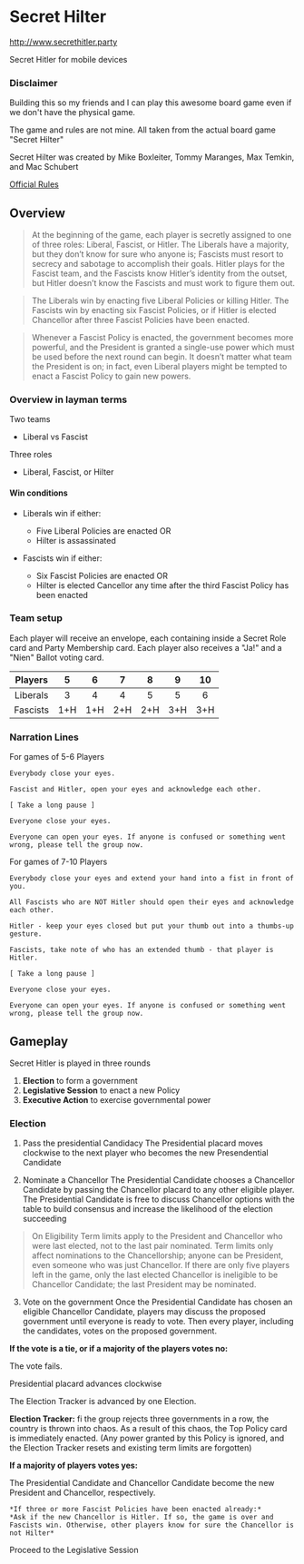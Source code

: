 # Secret Hilter

http://www.secrethitler.party

Secret Hitler for mobile devices

### Disclaimer

Building this so my friends and I can play this awesome board game even if we don't have the physical game.

The game and rules are not mine. All taken from the actual board game "Secret Hilter"

Secret Hilter was created by Mike Boxleiter, Tommy Maranges, Max Temkin, and Mac Schubert

[Official Rules](http://www.secrethitler.com/assets/Secret_Hitler_Rules.pdf)

## Overview

> At the beginning of the game, each player
  is secretly assigned to one of three roles:
  Liberal, Fascist, or Hitler. The Liberals have
  a majority, but they don’t know for sure who
  anyone is; Fascists must resort to secrecy and
  sabotage to accomplish their goals. Hitler plays
  for the Fascist team, and the Fascists know
  Hitler’s identity from the outset, but Hitler
  doesn’t know the Fascists and must work to
  figure them out.

> The Liberals win by enacting five Liberal
  Policies or killing Hitler. The Fascists win by
  enacting six Fascist Policies, or if Hitler is
  elected Chancellor after three Fascist Policies
  have been enacted.

> Whenever a Fascist Policy is enacted, the
  government becomes more powerful, and the
  President is granted a single-use power which
  must be used before the next round can begin. It
  doesn’t matter what team the President is on; in
  fact, even Liberal players might be tempted to
  enact a Fascist Policy to gain new powers.

### Overview in layman terms

Two teams
  - Liberal vs Fascist

Three roles
  - Liberal, Fascist, or Hilter

#### Win conditions
  - Liberals win if either:
    * Five Liberal Policies are enacted
    OR
    * Hilter is assassinated

  - Fascists win if either:
    * Six Fascist Policies are enacted
    OR
    * Hilter is elected Cancellor any time after the third Fascist Policy has been enacted

### Team setup

Each player will receive an envelope, each containing inside a Secret Role card and Party Membership card.
Each player also receives a "Ja!" and a "Nien" Ballot voting card.

| Players | 5 | 6 | 7 | 8 | 9 | 10 |
| :---: | :---: | :---: | :---: | :---: | :---: | :---: |
| Liberals | 3 | 4 | 4 | 5 | 5 | 6 |
| Fascists | 1+H | 1+H | 2+H | 2+H | 3+H | 3+H |

### Narration Lines

For games of 5-6 Players
```
Everybody close your eyes.

Fascist and Hitler, open your eyes and acknowledge each other.

[ Take a long pause ]

Everyone close your eyes.

Everyone can open your eyes. If anyone is confused or something went wrong, please tell the group now.
```

For games of 7-10 Players
```
Everybody close your eyes and extend your hand into a fist in front of you.

All Fascists who are NOT Hitler should open their eyes and acknowledge each other.

Hitler - keep your eyes closed but put your thumb out into a thumbs-up gesture.

Fascists, take note of who has an extended thumb - that player is Hitler.

[ Take a long pause ]

Everyone close your eyes.

Everyone can open your eyes. If anyone is confused or something went wrong, please tell the group now.
```

## Gameplay

Secret Hitler is played in three rounds
  1. **Election** to form a government
  2. **Legislative Session** to enact a new Policy
  3. **Executive Action** to exercise governmental power

### Election
  1. Pass the presidential Candidacy
    The Presidential placard moves clockwise to the next player who becomes the new Presendential Candidate

  2. Nominate a Chancellor
    The Presidential Candidate chooses a Chancellor Candidate by passing the Chancellor placard to any other eligible player. The Presidential Candidate is free to discuss Chancellor options with the table to build consensus and increase the likelihood of the election succeeding

  > On Eligibility
  > Term limits apply to the President and Chancellor who were last elected, not to the last pair nominated.
  > Term limits only affect nominations to the Chancellorship; anyone can be President, even someone who was just Chancellor.
  >If there are only five players left in the game, only the last elected Chancellor is ineligible to be Chancellor Candidate; the last President may be nominated.

  3. Vote on the government
    Once the Presidential Candidate has chosen an eligible Chancellor Candidate, players may discuss the proposed government until everyone is ready to vote.
    Then every player, including the candidates, votes on the proposed government.

  **If the vote is a tie, or if a majority of the players votes no:**

  The vote fails.

  Presidential placard advances clockwise

  The Election Tracker is advanced by one Election.

  **Election Tracker:** fi the group rejects three governments in a row, the country is thrown into chaos. As a result of this chaos, the Top Policy card is immediately enacted. (Any power granted by this Policy is ignored, and the Election Tracker resets and existing term limits are forgotten)

  **If a majority of players votes yes:**

  The Presidential Candidate and Chancellor Candidate become the new President and Chancellor, respectively.

    *If three or more Fascist Policies have been enacted already:*
    *Ask if the new Chancellor is Hitler. If so, the game is over and Fascists win. Otherwise, other players know for sure the Chancellor is not Hilter*

  Proceed to the Legislative Session
